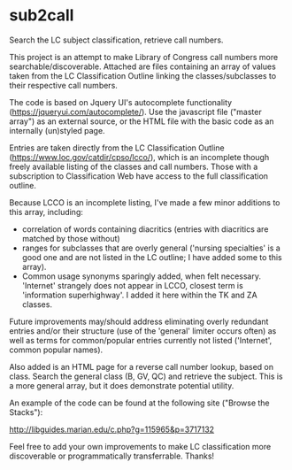 # sub2call
Search the LC subject classification, retrieve call numbers.

This project is an attempt to make Library of Congress call numbers more searchable/discoverable. Attached are files containing an array of values taken from the LC Classification Outline linking the classes/subclasses to their respective call numbers.  

The code is based on Jquery UI's autocomplete functionality (https://jqueryui.com/autocomplete/). Use the javascript file ("master array") as an external source, or the HTML file with the basic code as an internally (un)styled page.   

Entries are taken directly from the LC Classification Outline (https://www.loc.gov/catdir/cpso/lcco/), which is an incomplete though freely available listing of the classes and call numbers. Those with a subscription to Classification Web have access to the full classification outline. 

Because LCCO is an incomplete listing, I've made a few minor additions to this array, including:
  - correlation of words containing diacritics (entries with diacritics are matched by those without)
  - ranges for subclasses that are overly general ('nursing specialties' is a good one and are not listed in the LC outline;  I have added some to this array). 
  - Common usage synonyms sparingly added, when felt necessary. 'Internet' strangely does not appear in LCCO, closest term is 'information superhighway'. I added it here within the TK and ZA classes. 

Future improvements may/should address eliminating overly redundant entries and/or their structure (use of the 'general' limiter occurs often) as well as terms for common/popular entries currently not listed ('Internet', common popular names). 

Also added is an HTML page for a reverse call number lookup, based on class. Search the general class (B, GV, QC) and retrieve the subject. This is a more general array, but it does demonstrate potential utility. 

An example of the code can be found at the following site ("Browse the Stacks"):

http://libguides.marian.edu/c.php?g=115965&p=3717132

Feel free to add your own improvements to make LC classification more discoverable or programmatically transferrable. Thanks! 
